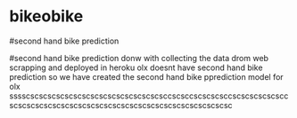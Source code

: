 # bikeobike

#second hand bike prediction 

#second hand bike prediction donw with collecting the data drom web scrapping and deployed in heroku 
olx doesnt have second hand bike prediction so we have created the second hand bike pprediction model for olx 
sssscscscscscscscscscscscscscscscscsccscsccscscscsccscscscscscsccscscscscscscscscscscscscscscscscscscscscscscscscscsc